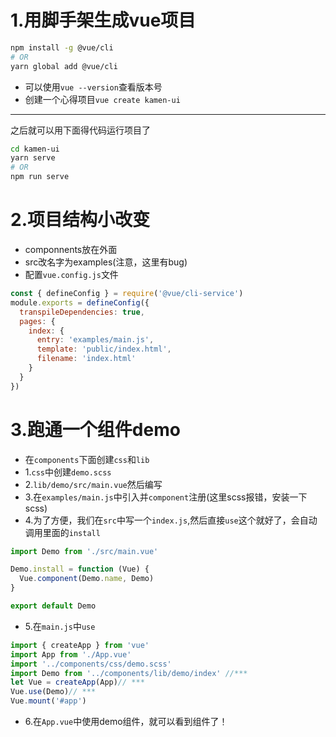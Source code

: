 <!--
 * @Author: 41
 * @Date: 2022-05-02 20:45:25
 * @LastEditors: 41
 * @LastEditTime: 2022-05-03 11:07:43
 * @Description: 
-->
# 1.用脚手架生成vue项目
```bash
npm install -g @vue/cli
# OR
yarn global add @vue/cli
```
- 可以使用`vue --version`查看版本号
- 创建一个心得项目`vue create kamen-ui`
***

之后就可以用下面得代码运行项目了
```bash
cd kamen-ui
yarn serve
# OR
npm run serve
```
# 2.项目结构小改变
- componnents放在外面
- src改名字为examples(注意，这里有bug)
- 配置`vue.config.js`文件
```js
const { defineConfig } = require('@vue/cli-service')
module.exports = defineConfig({
  transpileDependencies: true,
  pages: {
    index: {
      entry: 'examples/main.js',
      template: 'public/index.html',
      filename: 'index.html'
    }
  }
})
```
# 3.跑通一个组件demo
- 在`components`下面创建`css`和`lib`
- 1.`css`中创建`demo.scss`
- 2.`lib/demo/src/main.vue`然后编写
- 3.在`examples/main.js`中引入并`component`注册(这里scss报错，安装一下scss)
- 4.为了方便，我们在`src`中写一个`index.js`,然后直接`use`这个就好了，会自动调用里面的`install`
```js
import Demo from './src/main.vue'

Demo.install = function (Vue) {
  Vue.component(Demo.name, Demo)
}

export default Demo
```
- 5.在`main.js`中`use`
```js
import { createApp } from 'vue'
import App from './App.vue'
import '../components/css/demo.scss'
import Demo from '../components/lib/demo/index' //***
let Vue = createApp(App)// ***
Vue.use(Demo)// ***
Vue.mount('#app')
```
- 6.在`App.vue`中使用demo组件，就可以看到组件了！
